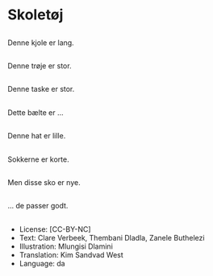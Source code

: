 # Skoletøj

##
Denne kjole er lang.

##
Denne trøje er stor.

##
Denne taske er stor.

##
Dette bælte er ...

##
Denne hat er lille.

##
Sokkerne er korte.

##
Men disse sko er nye.

##
... de passer godt.

##
* License: [CC-BY-NC]
* Text: Clare Verbeek, Thembani Dladla, Zanele Buthelezi
* Illustration: Mlungisi Dlamini
* Translation: Kim Sandvad West
* Language: da
